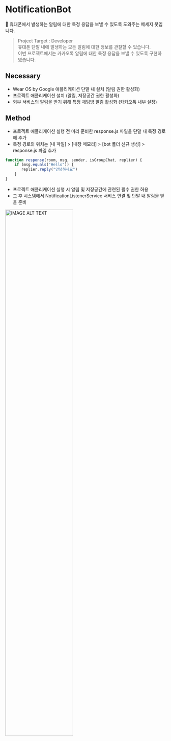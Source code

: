 # NotificationBot
📲 휴대폰에서 발생하는 알림에 대한 특정 응답을 보낼 수 있도록 도와주는 메세지 봇입니다.

> Project Target : Developer<br/>
> 휴대폰 단말 내에 발생하는 모든 알림에 대한 정보를 관찰할 수 있습니다.<br/>
> 이번 프로젝트에서는 카카오톡 알림에 대한 특정 응답을 보낼 수 있도록 구현하였습니다.

## Necessary
- Wear OS by Google 애플리케이션 단말 내 설치 (알림 권한 활성화)
- 프로젝트 애플리케이션 설치 (알림, 저장공간 권한 활성화)
- 외부 서비스의 알림을 받기 위해 특정 채팅방 알림 활성화 (카카오톡 내부 설정)

## Method
- 프로젝트 애플리케이션 실행 전 미리 준비한 response.js 파일을 단말 내 특정 경로에 추가
- 특정 경로의 위치는 [내 파일] > [내장 메모리] > [bot 폴더 신규 생성] > response.js 파일 추가
```js
function response(room, msg, sender, isGroupChat, replier) {
    if (msg.equals("Hello")) {
       replier.reply("안녕하세요")
    }
}
```
- 프로젝트 애플리케이션 실행 시 알림 및 저장공간에 관련된 필수 권한 허용
- 그 후 시스템에서 NotificationListenerService 서비스 연결 및 단말 내 알림을 받을 준비

<div align="left">
  <a href="https://www.youtube.com/watch?v=LmNMuACIZEU"><img src="https://img.youtube.com/vi/LmNMuACIZEU/0.jpg" alt="IMAGE ALT TEXT" width=65%></a>
</div>

